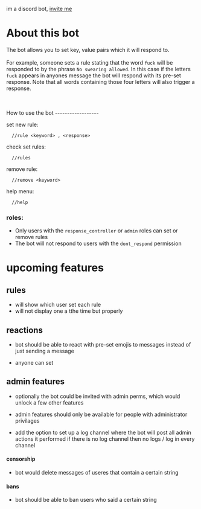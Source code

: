 im a discord bot,
[invite me](https://discord.com/api/oauth2/authorize?client_id=801377096772747327&permissions=523328&scope=bot)





About this bot
==============
The bot allows you to set key, value pairs which it will respond to.
<br />
<br />
For example, someone sets a rule stating that the word `fuck` will be responded to by the phrase `No swearing allowed`. In this case if the letters `fuck` appears in anyones message the bot will respond with its pre-set response. Note that all words containing those four letters will also trigger a response.

<br />
<br />
How to use the bot
------------------

set new rule:
```
  //rule <keyword> , <response>
```

check set rules:
```
  //rules
```

remove rule:
```
  //remove <keyword>
```

help menu:
```
  //help
```


### roles:
* Only users with the `response_controller` or `admin` roles can set or remove rules
* The bot will not respond to users with the `dont_respond` permission






























upcoming features
=================
## rules
* will show which user set each rule
* will not display one a tthe time but properly

## reactions
* bot should be able to react with pre-set emojis to messages
    instead of just sending a message

* anyone can set






## admin features
* optionally the bot could be invited with admin perms, which would unlock a few other features

* admin features should only be available for people with administrator privilages

* add the option to set up a log channel where the bot will post all admin actions it performed
    if there is no log channel then no logs / log in every channel

#### censorship

* bot would delete messages of useres that contain a certain string


#### bans

* bot should be able to ban users who said a certain string



